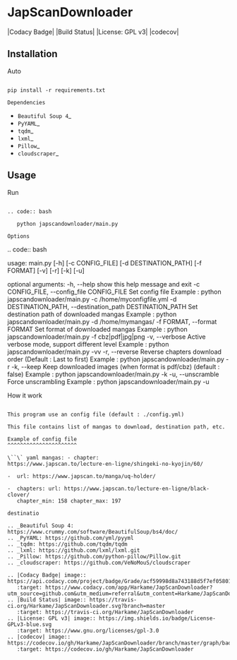 JapScanDownloader
=================

|Codacy Badge| |Build Status| |License: GPL v3| |codecov|

Installation
------------

Auto
~~~~

pip install -r requirements.txt

Dependencies
~~~~~~~~~~~~

-  `Beautiful Soup 4`_
-  `PyYAML`_
-  `tqdm`_
-  `lxml`_
-  `Pillow`_
-  `cloudscraper`_

Usage
-----

Run
~~~

.. code:: bash

   python japscandownloader/main.py

Options
~~~~~~~

.. code:: bash

   usage: main.py [-h] [-c CONFIG_FILE] [-d DESTINATION_PATH] [-f FORMAT] [-v]
                  [-r] [-k] [-u]

   optional arguments:
     -h, --help            show this help message and exit
     -c CONFIG_FILE, --config_file CONFIG_FILE
                           Set config file Example : python
                           japscandownloader/main.py -c /home/myconfigfile.yml
     -d DESTINATION_PATH, --destination_path DESTINATION_PATH
                           Set destination path of downloaded mangas Example :
                           python japscandownloader/main.py -d /home/mymangas/
     -f FORMAT, --format FORMAT
                           Set format of downloaded mangas Example : python
                           japscandownloader/main.py -f cbz|pdf|jpg|png
     -v, --verbose         Active verbose mode, support different level Example :
                           python japscandownloader/main.py -vv
     -r, --reverse         Reverse chapters download order (Default : Last to
                           first) Example : python japscandownloader/main.py -r
     -k, --keep            Keep downloaded images (when format is pdf/cbz)
                           (default : false) Example : python
                           japscandownloader/main.py -k
     -u, --unscramble      Force unscrambling Example : python
                           japscandownloader/main.py -u

How it work
~~~~~~~~~~~

This program use an config file (default : ./config.yml)

This file contains list of mangas to download, destination path, etc.

Example of config file
^^^^^^^^^^^^^^^^^^^^^^

\``\` yaml mangas: - chapter:
https://www.japscan.to/lecture-en-ligne/shingeki-no-kyojin/60/

-  url: https://www.japscan.to/manga/uq-holder/

-  chapters: url: https://www.japscan.to/lecture-en-ligne/black-clover/
   chapter_min: 158 chapter_max: 197

destinatio

.. _Beautiful Soup 4: https://www.crummy.com/software/BeautifulSoup/bs4/doc/
.. _PyYAML: https://github.com/yml/pyyml
.. _tqdm: https://github.com/tqdm/tqdm
.. _lxml: https://github.com/lxml/lxml.git
.. _Pillow: https://github.com/python-pillow/Pillow.git
.. _cloudscraper: https://github.com/VeNoMouS/cloudscraper

.. |Codacy Badge| image:: https://api.codacy.com/project/badge/Grade/acf59998d8a743188d5f7ef058010ffa
   :target: https://www.codacy.com/app/Harkame/JapScanDownloader?utm_source=github.com&utm_medium=referral&utm_content=Harkame/JapScanDownloader&utm_campaign=Badge_Grade
.. |Build Status| image:: https://travis-ci.org/Harkame/JapScanDownloader.svg?branch=master
   :target: https://travis-ci.org/Harkame/JapScanDownloader
.. |License: GPL v3| image:: https://img.shields.io/badge/License-GPLv3-blue.svg
   :target: https://www.gnu.org/licenses/gpl-3.0
.. |codecov| image:: https://codecov.io/gh/Harkame/JapScanDownloader/branch/master/graph/badge.svg
   :target: https://codecov.io/gh/Harkame/JapScanDownloader
